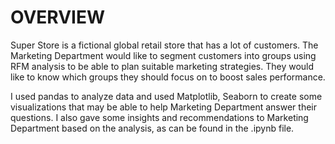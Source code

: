 # OVERVIEW

Super Store is a fictional global retail store that has a lot of customers.
The Marketing Department would like to segment customers into groups using RFM analysis to be able to plan suitable marketing strategies. 
They would like to know which groups they should focus on to boost sales performance.

I used pandas to analyze data and used Matplotlib, Seaborn to create some visualizations that may be able to help Marketing Department answer their questions.
I also gave some insights and recommendations to Marketing Department based on the analysis, as can be found in the .ipynb file.
